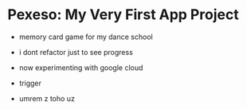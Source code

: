 # Pexeso: My Very First App Project

- memory card game for my dance school
- i dont refactor just to see progress

- now experimenting with google cloud
- trigger
- umrem z toho uz
